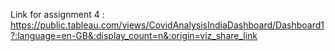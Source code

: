 Link for assignment 4 : https://public.tableau.com/views/CovidAnalysisIndiaDashboard/Dashboard1?:language=en-GB&:display_count=n&:origin=viz_share_link
